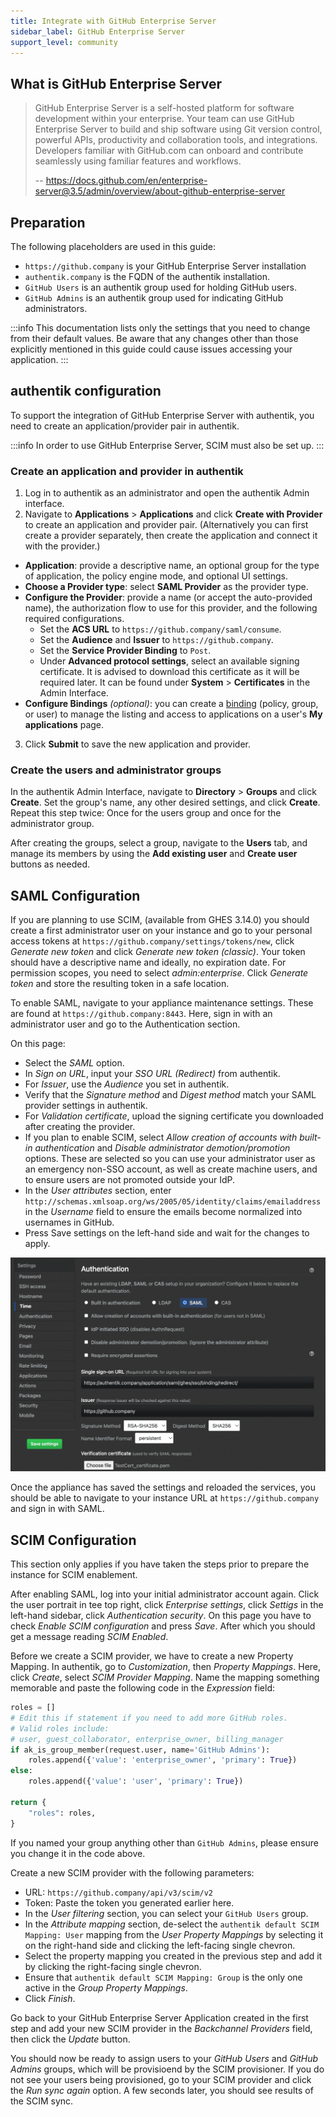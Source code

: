 ```yaml
---
title: Integrate with GitHub Enterprise Server
sidebar_label: GitHub Enterprise Server
support_level: community
---
```


## What is GitHub Enterprise Server

> GitHub Enterprise Server is a self-hosted platform for software development within your enterprise. Your team can use GitHub Enterprise Server to build and ship software using Git version control, powerful APIs, productivity and collaboration tools, and integrations. Developers familiar with GitHub.com can onboard and contribute seamlessly using familiar features and workflows.
>
> -- https://docs.github.com/en/enterprise-server@3.5/admin/overview/about-github-enterprise-server

## Preparation

The following placeholders are used in this guide:

- `https://github.company` is your GitHub Enterprise Server installation
- `authentik.company` is the FQDN of the authentik installation.
- `GitHub Users` is an authentik group used for holding GitHub users.
- `GitHub Admins` is an authentik group used for indicating GitHub administrators.

:::info
This documentation lists only the settings that you need to change from their default values. Be aware that any changes other than those explicitly mentioned in this guide could cause issues accessing your application.
:::

## authentik configuration

To support the integration of GitHub Enterprise Server with authentik, you need to create an application/provider pair in authentik.

:::info
In order to use GitHub Enterprise Server, SCIM must also be set up.
:::

### Create an application and provider in authentik

1. Log in to authentik as an administrator and open the authentik Admin interface.
2. Navigate to **Applications** > **Applications** and click **Create with Provider** to create an application and provider pair. (Alternatively you can first create a provider separately, then create the application and connect it with the provider.)

- **Application**: provide a descriptive name, an optional group for the type of application, the policy engine mode, and optional UI settings.
- **Choose a Provider type**: select **SAML Provider** as the provider type.
- **Configure the Provider**: provide a name (or accept the auto-provided name), the authorization flow to use for this provider, and the following required configurations.
    - Set the **ACS URL** to `https://github.company/saml/consume`.
    - Set the **Audience** and **Issuer** to `https://github.company`.
    - Set the **Service Provider Binding** to `Post`.
    - Under **Advanced protocol settings**, select an available signing certificate. It is advised to download this certificate as it will be required later. It can be found under **System** > **Certificates** in the Admin Interface.
- **Configure Bindings** _(optional)_: you can create a [binding](/docs/add-secure-apps/flows-stages/bindings/) (policy, group, or user) to manage the listing and access to applications on a user's **My applications** page.

3. Click **Submit** to save the new application and provider.

### Create the users and administrator groups

In the authentik Admin Interface, navigate to **Directory** > **Groups** and click **Create**. Set the group's name, any other desired settings, and click **Create**. Repeat this step twice: Once for the users group and once for the administrator group.

After creating the groups, select a group, navigate to the **Users** tab, and manage its members by using the **Add existing user** and **Create user** buttons as needed.

## SAML Configuration

If you are planning to use SCIM, (available from GHES 3.14.0) you should create a first administrator user on your instance and go to your personal access tokens at `https://github.company/settings/tokens/new`, click _Generate new token_ and click _Generate new token (classic)_. Your token should have a descriptive name and ideally, no expiration date. For permission scopes, you need to select _admin:enterprise_. Click _Generate token_ and store the resulting token in a safe location.

To enable SAML, navigate to your appliance maintenance settings. These are found at `https://github.company:8443`. Here, sign in with an administrator user and go to the Authentication section.

On this page:

- Select the _SAML_ option.
- In _Sign on URL_, input your _SSO URL (Redirect)_ from authentik.
- For _Issuer_, use the _Audience_ you set in authentik.
- Verify that the _Signature method_ and _Digest method_ match your SAML provider settings in authentik.
- For _Validation certificate_, upload the signing certificate you downloaded after creating the provider.
- If you plan to enable SCIM, select _Allow creation of accounts with built-in authentication_ and _Disable administrator demotion/promotion_ options. These are selected so you can use your administrator user as an emergency non-SSO account, as well as create machine users, and to ensure users are not promoted outside your IdP.
- In the _User attributes_ section, enter `http://schemas.xmlsoap.org/ws/2005/05/identity/claims/emailaddress` in the _Username_ field to ensure the emails become normalized into usernames in GitHub.
- Press Save settings on the left-hand side and wait for the changes to apply.

![Screenshot showing populated GitHub Enterprise Server SAML settings](ghes_saml_settings.png)

Once the appliance has saved the settings and reloaded the services, you should be able to navigate to your instance URL at `https://github.company` and sign in with SAML.

## SCIM Configuration

This section only applies if you have taken the steps prior to prepare the instance for SCIM enablement.

After enabling SAML, log into your initial administrator account again. Click the user portrait in tee top right, click _Enterprise settings_, click _Settigs_ in the left-hand sidebar, click _Authentication security_. On this page you have to check _Enable SCIM configuration_ and press _Save_. After which you should get a message reading _SCIM Enabled_.

Before we create a SCIM provider, we have to create a new Property Mapping. In authentik, go to _Customization_, then _Property Mappings_. Here, click _Create_, select _SCIM Provider Mapping_. Name the mapping something memorable and paste the following code in the _Expression_ field:

```python
roles = []
# Edit this if statement if you need to add more GitHub roles.
# Valid roles include:
# user, guest_collaborator, enterprise_owner, billing_manager
if ak_is_group_member(request.user, name='GitHub Admins'):
    roles.append({'value': 'enterprise_owner', 'primary': True})
else:
    roles.append({'value': 'user', 'primary': True})

return {
    "roles": roles,
}
```

If you named your group anything other than `GitHub Admins`, please ensure you change it in the code above.

Create a new SCIM provider with the following parameters:

- URL: `https://github.company/api/v3/scim/v2`
- Token: Paste the token you generated earlier here.
- In the _User filtering_ section, you can select your `GitHub Users` group.
- In the _Attribute mapping_ section, de-select the `authentik default SCIM Mapping: User` mapping from the _User Property Mappings_ by selecting it on the right-hand side and clicking the left-facing single chevron.
- Select the property mapping you created in the previous step and add it by clicking the right-facing single chevron.
- Ensure that `authentik default SCIM Mapping: Group` is the only one active in the _Group Property Mappings_.
- Click _Finish_.

Go back to your GitHub Enterprise Server Application created in the first step and add your new SCIM provider in the _Backchannel Providers_ field, then click the _Update_ button.

You should now be ready to assign users to your _GitHub Users_ and _GitHub Admins_ groups, which will be provisioend by the SCIM provisioner. If you do not see your users being provisioned, go to your SCIM provider and click the _Run sync again_ option. A few seconds later, you should see results of the SCIM sync.
